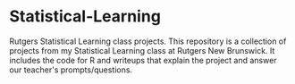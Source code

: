 # Statistical-Learning
Rutgers Statistical Learning class projects. This repository is a collection of projects from my Statistical Learning class at Rutgers New Brunswick. It includes the code for R and
writeups that explain the project and answer our teacher's prompts/questions.
